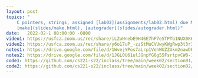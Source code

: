 ```yaml
---
layout: post
topics: "
    C pointers, strings, assigned [lab02](assignments/lab02.html) due Mon 2/7, 
    [make](slides/make.html), [autograder](slides/autograder.html)"
date:   2022-02-1 08:00:00 -0800
video1: https://usfca.zoom.us/rec/share/iLZuHnebE9H46E7hP7eSTPTb1NUX0KHiBZ5P2eangEjLk_yRlEk6vCvBWXPpjVOP.4fBdFaHYeIvkbp1k
video2: https://usfca.zoom.us/rec/share/y6o17uP_-zzStMuCVUwyKWgRwp3t3r3vsnN197V8epqJmy_q_lzcLZ0RFIx_PeIp.oJlxeR5cWrgdt4xt
notes1: https://drive.google.com/file/d/1WvejYPos7aLrp1VehWUZZUkm2nawDKUG/view?usp=sharing
notes2: https://drive.google.com/file/d/1JGL0U61ulJGnpYG6g55FsrtpvCW0-1tg/view?usp=sharing
code1: https://github.com/cs221-s22/inclass/tree/main/week02/section01/my_strlen
code2: https://github.com/cs221-s22/inclass/tree/main/week02/section02/my_strlen
---
```


